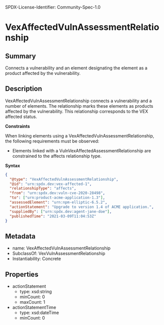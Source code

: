 SPDX-License-Identifier: Community-Spec-1.0

# VexAffectedVulnAssessmentRelationship

## Summary

Connects a vulnerability and an element designating the element as a product
affected by the vulnerability.

## Description

VexAffectedVulnAssessmentRelationship connects a vulnerability and a number
of elements. The relationship marks these elements as products affected by the
vulnerability. This relationship corresponds to the VEX affected status.

**Constraints**

When linking elements using a VexAffectedVulnAssessmentRelationship, the
following requirements must be observed:

- Elements linked with a VulnVexAffectedAssessmentRelationship are constrained
to the affects relationship type.

**Syntax**

```json
{
  "@type": "VexAffectedVulnAssessmentRelationship",
  "@id": "urn:spdx.dev:vex-affected-1",
  "relationshipType": "affects",
  "from": "urn:spdx.dev:vuln-cve-2020-28498",
  "to": ["urn:product-acme-application-1.3"],
  "assessedElement": "urn:npm-elliptic-6.5.2",
  "actionStatement": "Upgrade to version 1.4 of ACME application.",
  "suppliedBy": ["urn:spdx.dev:agent-jane-doe"],
  "publishedTime": "2021-03-09T11:04:53Z"
}
```

## Metadata
- name: VexAffectedVulnAssessmentRelationship
- SubclassOf: VexVulnAssessmentRelationship 
- Instantiability: Concrete

## Properties
- actionStatement
  - type: xsd:string
  - minCount: 0
  - maxCount: 1
- actionStatementTime
  - type: xsd:dateTime
  - minCount: 0

